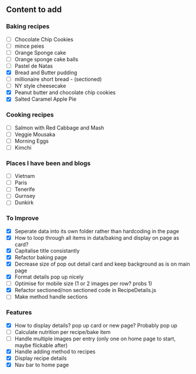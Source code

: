 ## Content to add 

### Baking recipes
- [ ] Chocolate Chip Cookies 
- [ ] mince peies 
- [ ] Orange Sponge cake
- [ ] Orange sponge cake balls
- [ ] Pastel de Natas
- [x] Bread and Butter pudding
- [ ] millionaire short bread - (sectioned)
- [ ] NY style cheesecake
- [x] Peanut butter and chocolate chip cookies
- [x] Salted Caramel Apple Pie

### Cooking recipes
- [ ] Salmon with Red Cabbage and Mash
- [ ] Veggie Mousaka
- [ ] Morning Eggs
- [ ] Kimchi

### Places I have been and blogs
- [ ] Vietnam
- [ ] Paris
- [ ] Tenerife
- [ ] Gurnsey
- [ ] Dunkirk

### To Improve
- [x] Seperate data into its own folder rather than hardcoding in the page
- [x] How to loop through all items in data/baking and display on page as card?
- [x] Capitalise title consistantly
- [x] Refactor baking page
- [x] Decrease size of pop out detail card and keep background as is on main page
- [x] Format details pop up nicely
- [ ] Optimise for mobile size (1 or 2 images per row? probs 1)
- [x] Refactor sectioned/non sectioned code in RecipeDetails.js
- [ ] Make method handle sections

### Features
- [x] How to display details? pop up card or new page? Probably pop up
- [ ] Calculate nutrition per recipe/bake item
- [ ] Handle multiple images per entry (only one on home page to start, maybe flickable after)
- [x] Handle adding method to recipes
- [x] Display recipe details
- [x] Nav bar to home page